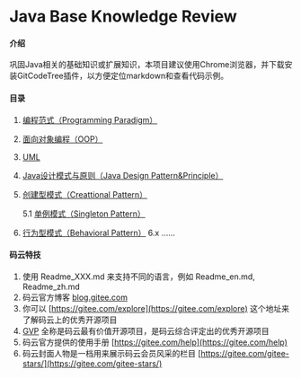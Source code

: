 # Java Base Knowledge Review

#### 介绍
巩固Java相关的基础知识或扩展知识，本项目建议使用Chrome浏览器，并下载安装GitCodeTree插件，以方便定位markdown和查看代码示例。

#### 目录
1. [编程范式（Programming Paradigm）](/src/main/java/com/biwin/basics/knowledge/1.Programming%20Paradigm.md)
2. [面向对象编程（OOP）](/src/main/java/com/biwin/basics/knowledge/2.OOP.md)
3. [UML](/src/main/java/com/biwin/basics/knowledge/3.UML.md)
4. [Java设计模式与原则（Java Design Pattern&Principle）](/src/main/java/com/biwin/designpattern/4.Java%20Design%20Pattern&Principle.md)
5. [创建型模式（Creattional Pattern）](/src/main/java/com/biwin/designpattern/creattionalpattern/5.Creattional%20Pattern.md)

    5.1 [单例模式（Singleton Pattern）](/src/main/java/com/biwin/designpattern/behavioralpattern/singleton/5.1.Singleton.md)
    
6. [行为型模式（Behavioral Pattern）](/src/main/java/com/biwin/designpattern/behavioralpattern/6.Behavioral%20Pattern.md)
6.x …… 



#### 码云特技

1. 使用 Readme\_XXX.md 来支持不同的语言，例如 Readme\_en.md, Readme\_zh.md
2. 码云官方博客 [blog.gitee.com](https://blog.gitee.com)
3. 你可以 [https://gitee.com/explore](https://gitee.com/explore) 这个地址来了解码云上的优秀开源项目
4. [GVP](https://gitee.com/gvp) 全称是码云最有价值开源项目，是码云综合评定出的优秀开源项目
5. 码云官方提供的使用手册 [https://gitee.com/help](https://gitee.com/help)
6. 码云封面人物是一档用来展示码云会员风采的栏目 [https://gitee.com/gitee-stars/](https://gitee.com/gitee-stars/)